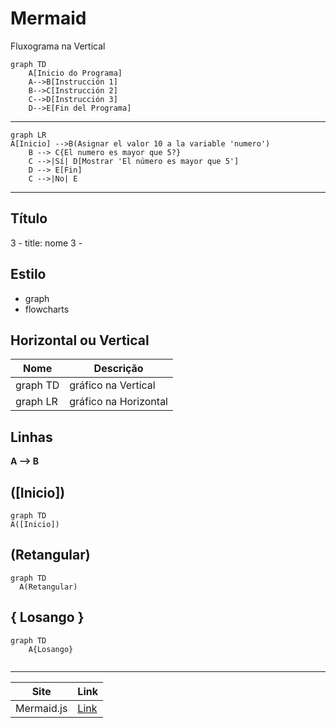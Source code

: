 # Mermaid

Fluxograma na Vertical



```mermaid
graph TD
    A[Inicio do Programa]
    A-->B[Instrucción 1]
    B-->C[Instrucción 2]
    C-->D[Instrucción 3]
    D-->E[Fin del Programa]
```
____

```mermaid
graph LR
A[Inicio] -->B(Asignar el valor 10 a la variable 'numero')
    B --> C{El numero es mayor que 5?}
    C -->|Sí| D[Mostrar 'El número es mayor que 5']
    D --> E[Fin]
    C -->|No| E    
```

---------


## Título

3 -
title: nome
3 -

## Estilo 

- graph
- flowcharts

## Horizontal ou Vertical

Nome | Descrição
-|-
graph TD | gráfico na Vertical
graph LR | gráfico na Horizontal 

## Linhas

**A --> B**

## ([Inicio])


```mermaid
graph TD
A([Inicio]) 
```

## (Retangular)

```mermaid
graph TD
  A(Retangular)
```

## { Losango }

```mermaid
graph TD
    A{Losango}
    
```
-----------

Site | Link
-|-
Mermaid.js | [Link](https://mermaid.js.org/syntax/flowchart.html)